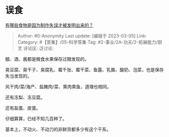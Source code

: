 # 误食
[有哪些食物是因为制作失误才被发明出来的？](https://www.zhihu.com/question/576208509/answer/2921750344)

> Author: #0-Anonymity
> Last update: [编辑于 2023-03-05]
> Link:
> Category: #【答集】/05-科学答集
> Tag: #2-事业/2A-功夫/2-拓展能力/厨艺
> 评论区:
> 泛讨论:

醋、酒、酱都是粮食水果保存过期发现的。

臭豆腐、臭干子、臭腐乳、霉千张、霉干菜、鱼露、乳酪、酸奶、泡菜，也是保存失当发现的。

风干肉/菜/海产、盐腌肉/菜、熏肉熏鱼，道理也相同。

还有冻梨、冻豆腐。

还有盐蛋、皮蛋。

仔细算算，已经不知几百种了。

基本上，不动火、不动刀的非鲜货都多少有这个干系。
